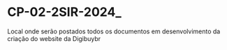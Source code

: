 # CP-02-2SIR-2024_

Local onde serão postados todos os documentos em desenvolvimento da criação do website da Digibuybr
